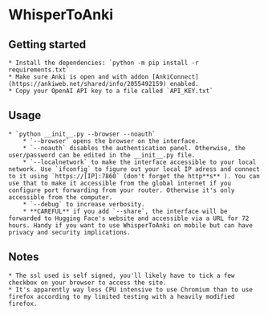 # WhisperToAnki

## Getting started
    * Install the dependencies: `python -m pip install -r requirements.txt`
    * Make sure Anki is open and with addon [AnkiConnect](https://ankiweb.net/shared/info/2055492159) enabled.
    * Copy your OpenAI API key to a file called `API_KEY.txt`

## Usage
    * `python __init__.py --browser --noauth`
        * `--browser` opens the browser on the interface.
        * `--noauth` disables the authentication panel. Otherwise, the user/password can be edited in the __init__.py file.
        * `--localnetwork` to make the interface accessible to your local network. Use `ifconfig` to figure out your local IP adress and connect to it using `https://[IP]:7860` (don't forget the http**s** ). You can use that to make it accessible from the global internet if you configure port forwarding from your router. Otherwise it's only accessible from the computer.
        * `--debug` to increase verbosity.
        * **CAREFUL** if you add `--share`, the interface will be forwarded to Hugging Face's website and accessible via a URL for 72 hours. Handy if you want to use WhisperToAnki on mobile but can have privacy and security implications.

## Notes
    * The ssl used is self signed, you'll likely have to tick a few checkbox on your browser to access the site.
    * It's apparently way less CPU intensive to use Chromium than to use firefox according to my limited testing with a heavily modified firefox.

